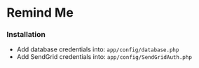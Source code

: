 <h1> Remind Me </h1>


<h3>Installation</h3>

* Add database credentials into: `app/config/database.php`
* Add SendGrid credentials into: `app/config/SendGridAuth.php`


